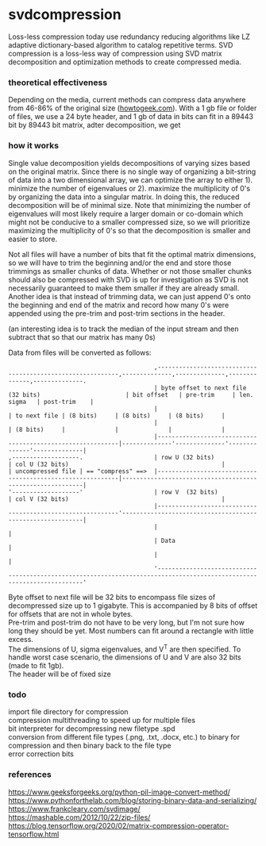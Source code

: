 # svdcompression
Loss-less compression today use redundancy reducing algorithms like LZ adaptive dictionary-based algorithm to catalog repetitive terms. SVD compression is a loss-less way of compression using SVD matrix decomposition and optimization methods to create compressed media. 

### theoretical effectiveness
Depending on the media, current methods can compress data anywhere from 46-86% of the original size ([howtogeek.com](https://www.howtogeek.com/200698/benchmarked-whats-the-best-file-compression-format/)). With a 1 gb file or folder of files, we use a 24 byte header, and 1 gb of data in bits can fit in a 89443 bit by 89443 bit matrix, adter decomposition, we get 

### how it works
Single value decomposition yields decompositions of varying sizes based on the original matrix. Since there is no single way of organizing a bit-string of data into a two dimensional array, we can optimize the array to either 1). minimize the number of eigenvalues or 2). maximize the multiplicity of 0's by organizing the data into a singular matrix. In doing this, the reduced decomposition will be of minimal size. Note that minimizing the number of eigenvalues will most likely require a larger domain or co-domain which might not be conducive to a smaller compressed size, so we will prioritize maximizing the multiplicity of 0's so that the decomposition is smaller and easier to store.  
  
Not all files will have a number of bits that fit the optimal matrix dimensions, so we will have to trim the beginning and/or the end and store those trimmings as smaller chunks of data. Whether or not those smaller chunks should also be compressed with SVD is up for investigation as SVD is not necessarily guaranteed to make them smaller if they are already small. Another idea is that instead of trimming data, we can just append 0's onto the beginning and end of the matrix and record how many 0's were appended using the pre-trim and post-trim sections in the header.   

(an interesting idea is to track the median of the input stream and then subtract that so that our matrix has many 0s)

Data from files will be converted as follows:  
```
                                         ,-----------------------------------------------------------,--------------,--------------,--------------,--------------.
                                         | byte offset to next file (32 bits)                        | bit offset   | pre-trim     | len. sigma   | post-trim    |
                                         |                                                           | to next file | (8 bits)     | (8 bits)     | (8 bits)     |
                                         |                                                           | (8 bits)     |              |              |              |
                                         |-----------------------------------------------------------|--------------'--------------'--------------'--------------|
,-------------------.                    | row U (32 bits)                                           | col U (32 bits)                                           |  
| uncompressed file | == "compress" ==>  |-----------------------------------------------------------|-----------------------------------------------------------|
'-------------------'                    | row V  (32 bits)                                          | col V (32 bits)                                           |
                                         |-----------------------------------------------------------'-----------------------------------------------------------|
                                         |                                                                                                                       |
                                         | Data                                                                                                                  |
                                         |                                                                                                                       |
                                         '-----------------------------------------------------------------------------------------------------------------------'
```
Byte offset to next file will be 32 bits to encompass file sizes of decompressed size up to 1 gigabyte. This is accompanied by 8 bits of offset for offsets that are not in whole bytes.  
Pre-trim and post-trim do not have to be very long, but I'm not sure how long they should be yet. Most numbers can fit around a rectangle with little excess.  
The dimensions of U, sigma eigenvalues, and V<sup>T</sup> are then specified. To handle worst case scenario, the dimensions of U and V are also 32 bits (made to fit 1gb).  
The header will be of fixed size 

### todo
import file directory for compression  
compression multithreading to speed up for multiple files  
bit interpreter for decompressing new filetype .spd  
conversion from different file types (.png, .txt, .docx, etc.) to binary for compression and then binary back to the file type  
error correction bits  

### references
https://www.geeksforgeeks.org/python-pil-image-convert-method/  
https://www.pythonforthelab.com/blog/storing-binary-data-and-serializing/  
https://www.frankcleary.com/svdimage/  
https://mashable.com/2012/10/22/zip-files/  
https://blog.tensorflow.org/2020/02/matrix-compression-operator-tensorflow.html  
